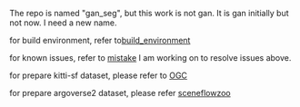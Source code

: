 The repo is named "gan_seg", but this work is not gan. It is gan initially but not now. I need a new name.

for build environment, refer to[build_environment](build_environment.md)

for known issues, refer to [mistake](mistake.md)
I am working on to resolve issues above.

for prepare kitti-sf dataset, please refer to [OGC](https://github.com/vLAR-group/OGC)

for prepare argoverse2 dataset, please refer [sceneflowzoo](https://github.com/kylevedder/SceneFlowZoo)